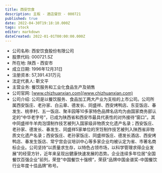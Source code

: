 ```yaml
---
title: 西安饮食
description: 主板 - 酒店餐饮 - 000721
published: true
date: 2022-04-30T19:18:10.000Z
tags: stock
editor: markdown
dateCreated: 2022-01-01T00:00:00.000Z
---
```


- 公司名称: 西安饮食股份有限公司
- 股票代码: 000721.SZ
- 所在地: 陕西 - 西安市
- 成立日期: 1996年12月31日
- 注册资本: 57,391.431万元
- 法定代表人: 靳文平
- 主营业务: 餐饮服务和工业化食品生产及销售
- 公司官网: [www.chizhuanxian.com](www.chizhuanxian.com)
- 公司介绍: 公司是以餐饮服务、食品加工两大产业为支柱的上市公司。公司所属西安饭庄、老孙家、白云章、德发长、同盛祥、西安烤鸭店、东亚饭店、春发生、桃李村、五一饭店、聚丰园等10多家特色品牌名店均为由国家商务部认定的“中华老字号”，已成为陕西省和西安市最具代表性的对外接待“窗口”。其中同盛祥牛羊肉泡馍制作技艺被列入国家级非物质文化遗产名录；西安饭庄、老孙家、德发长、春发生、同盛祥5家单位的烹饪制作技艺被列入陕西省非物质文化遗产名录；西安饭庄、老孙家饭庄、同盛祥饭庄、德发长酒店、西安烤鸭店、春发生饭店、常宁宫会议培训中心等多家企业均被认定为省、市著名商标企业。公司坚持“以质量求生存，以特色占领市场，以科学管理求得企业发展”的经营方针，近年来呈现出健康快速发展的态势。企业连续多年位居“全国餐饮百强企业”前列，荣登“中国餐饮十强榜”，荣获“品牌中国金谱奖-中国餐饮行业年度十佳品牌”称号。


